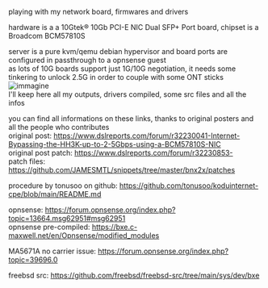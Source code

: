playing with my network board, firmwares and drivers  
  
hardware is a a 10Gtek® 10Gb PCI-E NIC Dual SFP+ Port board, chipset is a Broadcom BCM57810S  

server is a pure kvm/qemu debian hypervisor and board ports are configured in passthrough to a opnsense guest  
as lots of 10G boards support just 1G/10G negotiation, it needs some tinkering to unlock 2.5G in order to couple with some ONT sticks    
![immagine](https://github.com/user-attachments/assets/a4325746-ef76-478f-abaf-d6eac02da406)  
I'll keep here all my outputs, drivers compiled, some src files and all the infos  

  
you can find all informations on these links, thanks to original posters and all the people who contributes  
original post: https://www.dslreports.com/forum/r32230041-Internet-Bypassing-the-HH3K-up-to-2-5Gbps-using-a-BCM57810S-NIC  
original post patch: https://www.dslreports.com/forum/r32230853-  
patch files: https://github.com/JAMESMTL/snippets/tree/master/bnx2x/patches  
  
procedure by tonusoo on github: https://github.com/tonusoo/koduinternet-cpe/blob/main/README.md  
  
opnsense: https://forum.opnsense.org/index.php?topic=13664.msg62951#msg62951  
opnsense pre-compiled: https://bxe.c-maxwell.net/en/Opnsense/modified_modules  
  
MA5671A no carrier issue: https://forum.opnsense.org/index.php?topic=39696.0  
  
freebsd src: https://github.com/freebsd/freebsd-src/tree/main/sys/dev/bxe  
